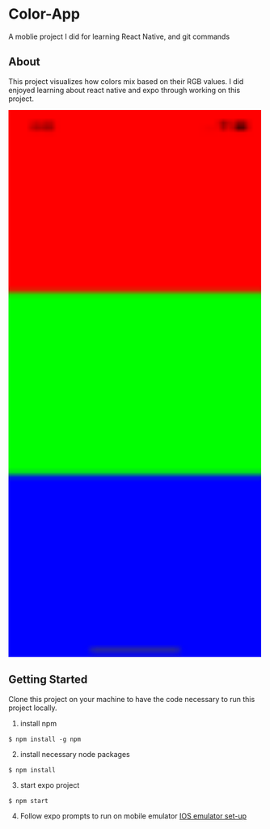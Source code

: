 # Color-App

A moblie project I did for learning React Native, and git commands

## About

This project visualizes how colors mix based on their RGB values. I did enjoyed learning about react native and expo through working on this project. 

<img src="./demos/home.png" style=" width:500px ; height:1082px "  >

## Getting Started

Clone this project on your machine to have the code necessary to run this project locally.

1. install npm
```
$ npm install -g npm
```
2. install necessary node packages
```
$ npm install
```
3. start expo project
```
$ npm start
```
4. Follow expo prompts to run on mobile emulator
[IOS emulator set-up](https://doc.arcgis.com/en/appstudio/extend-apps/installdevtoolsemulators.htm#:~:text=Open%20Xcode%20and%20click%20Menu,necessary)

